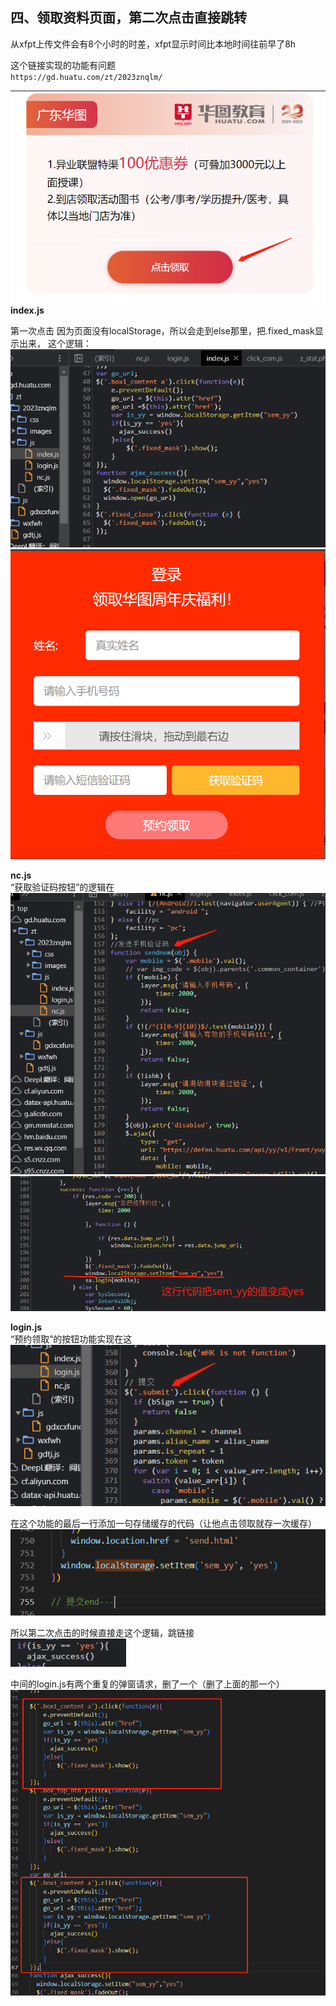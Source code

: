 ## 四、领取资料页面，第二次点击直接跳转

从xfpt上传文件会有8个小时的时差，xfpt显示时间比本地时间往前早了8h

这个链接实现的功能有问题<br>
`https://gd.huatu.com/zt/2023znqlm/`


![img_9.png](img_9.png)
**index.js** <br>

第一次点击 因为页面没有localStorage，所以会走到else那里，把.fixed_mask显示出来，
这个逻辑：
![img_10.png](img_10.png)
![img_11.png](img_11.png)

**nc.js**<br>
“获取验证码按钮”的逻辑在 
![img_12.png](img_12.png)
![img_13.png](img_13.png)

**login.js**<br>
“预约领取”的按钮功能实现在这
![img_14.png](img_14.png)


在这个功能的最后一行添加一句存储缓存的代码（让他点击领取就存一次缓存）<br>
![img_15.png](img_15.png)


所以第二次点击的时候直接走这个逻辑，跳链接<br>
![img_16.png](img_16.png)


中间的login.js有两个重复的弹窗请求，删了一个（删了上面的那一个）<br>
![img_17.png](img_17.png)








